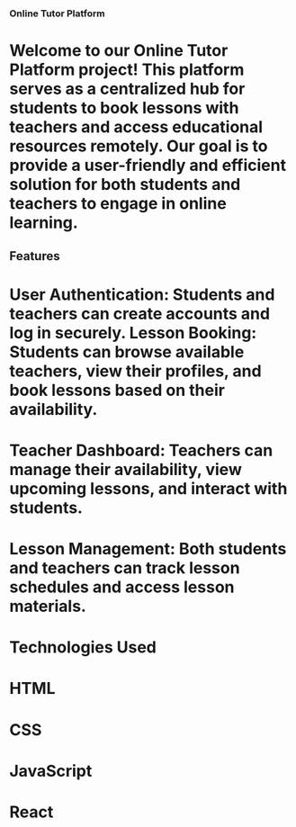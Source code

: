 <!-- # React + Vite

This template provides a minimal setup to get React working in Vite with HMR and some ESLint rules.

Currently, two official plugins are available:

- [@vitejs/plugin-react](https://github.com/vitejs/vite-plugin-react/blob/main/packages/plugin-react/README.md) uses [Babel](https://babeljs.io/) for Fast Refresh
- [@vitejs/plugin-react-swc](https://github.com/vitejs/vite-plugin-react-swc) uses [SWC](https://swc.rs/) for Fast Refresh -->

### Online Tutor Platform

# Welcome to our Online Tutor Platform project! This platform serves as a centralized hub for students to book lessons with teachers and access educational resources remotely. Our goal is to provide a user-friendly and efficient solution for both students and teachers to engage in online learning.

## Features

# User Authentication: Students and teachers can create accounts and log in securely. Lesson Booking: Students can browse available teachers, view their profiles, and book lessons based on their availability.

# Teacher Dashboard: Teachers can manage their availability, view upcoming lessons, and interact with students.

# Lesson Management: Both students and teachers can track lesson schedules and access lesson materials.

# Technologies Used

# HTML

# CSS

# JavaScript

# React
